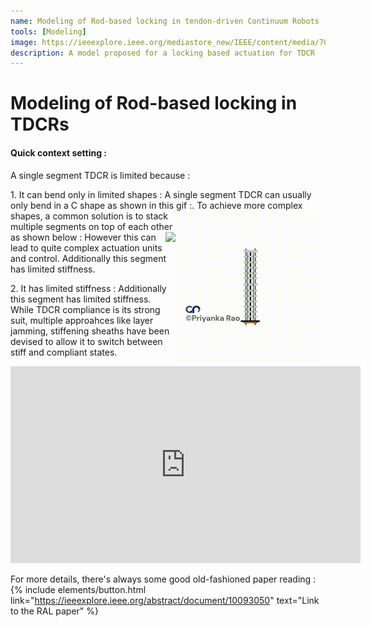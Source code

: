 ```yaml
---
name: Modeling of Rod-based locking in tendon-driven Continuum Robots
tools: [Modeling]
image: https://ieeexplore.ieee.org/mediastore_new/IEEE/content/media/7083369/10102643/10093050/rao1-3264869-small.gif
description: A model proposed for a locking based actuation for TDCR
---
```


# Modeling of Rod-based locking in TDCRs

#### Quick context setting :
A single segment TDCR is limited because :
<p>1. It can bend only in limited shapes : A single segment TDCR can usually only bend in a C shape as shown in this gif :<img align="right" src="/images/c.gif">. To achieve more complex shapes, a common solution is to stack multiple segments on top of each other as shown below :
<img align="right" src="/images/multiple_segment.gif">
However this can lead to quite complex actuation units and control. 
Additionally this segment has limited stiffness.
</p> 

<p>2. It has limited stiffness : Additionally this segment has limited stiffness. While TDCR compliance is its strong suit, multiple approahces like layer jamming, stiffening sheaths have been devised to allow it to switch between stiff and compliant states.
</p> 

<p class="text-center">
<iframe width="560" height="315" src="https://www.youtube.com/watch?v=y9G-J1wP5O4" title="IROS 2022" frameborder="0" allow="accelerometer; autoplay; clipboard-write; encrypted-media; gyroscope; picture-in-picture; web-share" allowfullscreen></iframe>
</p>


For more details, there's always some good old-fashioned paper reading : 
{% include elements/button.html link="https://ieeexplore.ieee.org/abstract/document/10093050" text="Link to the RAL paper" %} 